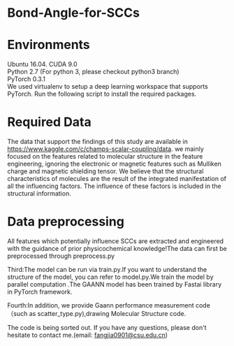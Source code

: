 # Bond-Angle-for-SCCs

Environments
===
Ubuntu 16.04. 
CUDA 9.0  
Python 2.7 (For python 3, please checkout python3 branch)  
PyTorch 0.3.1   
We used virtualenv to setup a deep learning workspace that supports PyTorch. Run the following script to install the required packages.  

Required Data
===
The data that support the findings of this study are available in https://www.kaggle.com/c/champs-scalar-coupling/data. we mainly focused on the features related to molecular structure in the feature engineering, ignoring the electronic or magnetic features such as Mulliken charge and magnetic shielding tensor. We believe that the structural characteristics of molecules are the result of the integrated manifestation of all the influencing factors. The influence of these factors is included in the structural information.

Data preprocessing
===
All features which potentially influence SCCs are extracted and engineered with the guidance of prior physicochemical knowledge!The data can first be preprocessed through preprocess.py

Third:The model can be run via train.py.If you want to understand the structure of the model, you can refer to model.py.We train the model by parallel computation
.The GAANN model has been trained by Fastai library in PyTorch framework.

Fourth:In addition, we provide Gaann performance measurement code（such as scatter_type.py),drawing Molecular Structure code.

The code is being sorted out. If you have any questions, please don't hesitate to contact me.(email: fangjia0901@csu.edu.cn)
